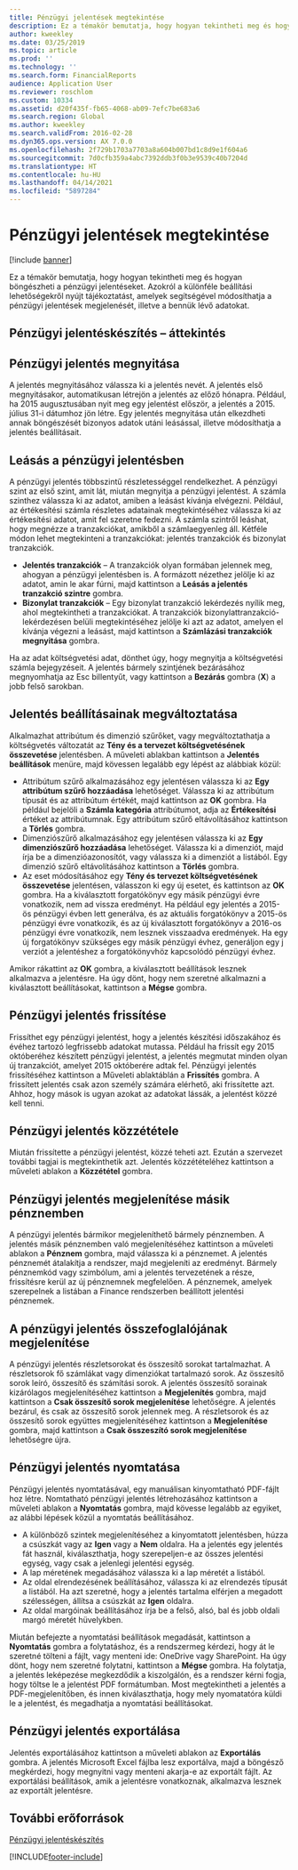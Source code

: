 ```yaml
---
title: Pénzügyi jelentések megtekintése
description: Ez a témakör bemutatja, hogy hogyan tekintheti meg és hogyan böngészheti a Microsoft Dynamics 365 Finance rendszer pénzügyi jelentéseit. Azokról a különféle beállítási lehetőségekről nyújt tájékoztatást, amelyek segítségével módosíthatja a pénzügyi jelentések megjelenését, illetve a bennük lévő adatokat.
author: kweekley
ms.date: 03/25/2019
ms.topic: article
ms.prod: ''
ms.technology: ''
ms.search.form: FinancialReports
audience: Application User
ms.reviewer: roschlom
ms.custom: 10334
ms.assetid: d20f435f-fb65-4068-ab09-7efc7be683a6
ms.search.region: Global
ms.author: kweekley
ms.search.validFrom: 2016-02-28
ms.dyn365.ops.version: AX 7.0.0
ms.openlocfilehash: 2f729b1703a7703a8a604b007bd1c8d9e1f604a6
ms.sourcegitcommit: 7d0cfb359a4abc7392ddb3f0b3e9539c40b7204d
ms.translationtype: HT
ms.contentlocale: hu-HU
ms.lasthandoff: 04/14/2021
ms.locfileid: "5897284"
---
```

# <a name="view-financial-reports"></a>Pénzügyi jelentések megtekintése

[!include [banner](../includes/banner.md)]

Ez a témakör bemutatja, hogy hogyan tekintheti meg és hogyan böngészheti a pénzügyi jelentéseket. Azokról a különféle beállítási lehetőségekről nyújt tájékoztatást, amelyek segítségével módosíthatja a pénzügyi jelentések megjelenését, illetve a bennük lévő adatokat.

<a name="financial-reporting-overview"></a>Pénzügyi jelentéskészítés – áttekintés
----------------------------

## <a name="open-a-financial-report"></a>Pénzügyi jelentés megnyitása
A jelentés megnyitásához válassza ki a jelentés nevét. A jelentés első megnyitásakor, automatikusan létrejön a jelentés az előző hónapra. Például, ha 2015 augusztusában nyit meg egy jelentést először, a jelentés a 2015. július 31-i dátumhoz jön létre. Egy jelentés megnyitása után elkezdheti annak böngészését bizonyos adatok utáni leásással, illetve módosíthatja a jelentés beállításait.

## <a name="drill-down-on-a-financial-report"></a>Leásás a pénzügyi jelentésben
A pénzügyi jelentés többszintű részletességgel rendelkezhet. A pénzügyi szint az első szint, amit lát, miután megnyitja a pénzügyi jelentést. A számla szinthez válassza ki az adatot, amiben a leásást kívánja elvégezni. Például, az értékesítési számla részletes adatainak megtekintéséhez válassza ki az értékesítési adatot, amit fel szeretne fedezni. A számla szintről leáshat, hogy megnézze a tranzakciókat, amikből a számlaegyenleg áll. Kétféle módon lehet megtekinteni a tranzakciókat: jelentés tranzakciók és bizonylat tranzakciók.

-   **Jelentés tranzakciók** – A tranzakciók olyan formában jelennek meg, ahogyan a pénzügyi jelentésben is. A formázott nézethez jelölje ki az adatot, amin le akar fúrni, majd kattintson a **Leásás a jelentés tranzakció szintre** gombra.
-   **Bizonylat tranzakciók** – Egy bizonylat tranzakció lekérdezés nyílik meg, ahol megtekintheti a tranzakciókat. A tranzakciók bizonylattranzakció-lekérdezésen belüli megtekintéséhez jelölje ki azt az adatot, amelyen el kívánja végezni a leásást, majd kattintson a **Számlázási tranzakciók megnyitása** gombra.

Ha az adat költségvetési adat, dönthet úgy, hogy megnyitja a költségvetési számla bejegyzéseit. A jelentés bármely szintjének bezárásához megnyomhatja az Esc billentyűt, vagy kattintson a **Bezárás** gombra (**X**) a jobb felső sarokban.

## <a name="change-report-options"></a>Jelentés beállításainak megváltoztatása
Alkalmazhat attribútum és dimenzió szűrőket, vagy megváltoztathatja a költségvetés változatát az **Tény és a tervezet költségvetésének összevetése** jelentésben. A műveleti ablakban kattintson a **Jelentés beállítások** menüre, majd kövessen legalább egy lépést az alábbiak közül:

-   Attribútum szűrő alkalmazásához egy jelentésen válassza ki az **Egy attribútum szűrő hozzáadása** lehetőséget. Válassza ki az attribútum típusát és az attribútum értékét, majd kattintson az **OK** gombra. Ha például bejelöli a **Számla kategória** attribútumot, adja az **Értékesítési** értéket az attribútumnak. Egy attribútum szűrő eltávolításához kattintson a **Törlés** gombra.
-   Dimenziószűrő alkalmazásához egy jelentésen válassza ki az **Egy dimenziószűrő hozzáadása** lehetőséget. Válassza ki a dimenziót, majd írja be a dimenzióazonosítót, vagy válassza ki a dimenziót a listából. Egy dimenzió szűrő eltávolításához kattintson a **Törlés** gombra.
-   Az eset módosításához egy **Tény és tervezet költségvetésének összevetése** jelentésen, válasszon ki egy új esetet, és kattintson az **OK** gombra. Ha a kiválasztott forgatókönyv egy másik pénzügyi évre vonatkozik, nem ad vissza eredményt. Ha például egy jelentés a 2015-ös pénzügyi évben lett generálva, és az aktuális forgatókönyv a 2015-ös pénzügyi évre vonatkozik, és az új kiválasztott forgatókönyv a 2016-os pénzügyi évre vonatkozik, nem lesznek visszaadva eredmények. Ha egy új forgatókönyv szükséges egy másik pénzügyi évhez, generáljon egy j verziót a jelentéshez a forgatókönyvhöz kapcsolódó pénzügyi évhez.

Amikor rákattint az **OK** gombra, a kiválasztott beállítások lesznek alkalmazva a jelentésre. Ha úgy dönt, hogy nem szeretné alkalmazni a kiválasztott beállításokat, kattintson a **Mégse** gombra.

## <a name="update-a-financial-report"></a>Pénzügyi jelentés frissítése
Frissíthet egy pénzügyi jelentést, hogy a jelentés készítési időszakához és évéhez tartozó legfrissebb adatokat mutassa. Például ha frissít egy 2015 októberéhez készített pénzügyi jelentést, a jelentés megmutat minden olyan új tranzakciót, amelyet 2015 októberére adtak fel. Pénzügyi jelentés frissítéséhez kattintson a Műveleti ablaktáblán a **Frissítés** gombra. A frissített jelentés csak azon személy számára elérhető, aki frissítette azt. Ahhoz, hogy mások is ugyan azokat az adatokat lássák, a jelentést közzé kell tenni.

## <a name="publish-a-financial-report"></a>Pénzügyi jelentés közzététele
Miután frissítette a pénzügyi jelentést, közzé teheti azt. Ezután a szervezet további tagjai is megtekinthetik azt. Jelentés közzétételéhez kattintson a műveleti ablakon a **Közzététel** gombra.

## <a name="display-a-financial-report-in-a-different-currency"></a>Pénzügyi jelentés megjelenítése másik pénznemben
A pénzügyi jelentés bármikor megjeleníthető bármely pénznemben. A jelentés másik pénznemben való megjelenítéséhez kattintson a műveleti ablakon a **Pénznem** gombra, majd válassza ki a pénznemet. A jelentés pénznemét átalakítja a rendszer, majd megjeleníti az eredményt. Bármely pénznemkód vagy szimbólum, ami a jelentés tervezetének a része, frissítésre kerül az új pénznemnek megfelelően. A pénznemek, amelyek szerepelnek a listában a Finance rendszerben beállított jelentési pénznemek.

## <a name="display-a-summarized-view-of-the-financial-report"></a>A pénzügyi jelentés összefoglalójának megjelenítése
A pénzügyi jelentés részletsorokat és összesítő sorokat tartalmazhat. A részletsorok fő számlákat vagy dimenziókat tartalmazó sorok. Az összesítő sorok leíró, összesítő és számítási sorok. A jelentés összesítő sorainak kizárólagos megjelenítéséhez kattintson a **Megjelenítés** gombra, majd kattintson a **Csak összesítő sorok megjelenítése** lehetőségre. A jelentés bezárul, és csak az összesítő sorok jelennek meg. A részletsorok és az összesítő sorok együttes megjelenítéséhez kattintson a **Megjelenítése** gombra, majd kattintson a **Csak összeszító sorok megjelenítése** lehetőségre újra.

## <a name="print-a-financial-report"></a>Pénzügyi jelentés nyomtatása
Pénzügyi jelentés nyomtatásával, egy manuálisan kinyomtatható PDF-fájlt hoz létre. Nomtatható pénzügyi jelentés létrehozásához kattintson a műveleti ablakon a **Nyomtatás** gombra, majd kövesse legalább az egyiket, az alábbi lépések közül a nyomtatás beállításához.

-   A különböző szintek megjelenítéséhez a kinyomtatott jelentésben, húzza a csúszkát vagy az **Igen** vagy a **Nem** oldalra. Ha a jelentés egy jelentés fát használ, kiválaszthatja, hogy szerepeljen-e az összes jelentési egység, vagy csak a jelenlegi jelentési egység.
-   A lap méretének megadásához válassza ki a lap méretét a listából.
-   Az oldal elrendezésének beállításához, válassza ki az elrendezés típusát a listából. Ha azt szeretné, hogy a jelentés tartalma elférjen a megadott szélességen, állítsa a csúszkát az **Igen** oldalra.
-   Az oldal margóinak beállításához írja be a felső, alsó, bal és jobb oldali margó méretét hüvelykben.

Miután befejezte a nyomtatási beállítások megadását, kattintson a **Nyomtatás** gombra a folytatáshoz, és a rendszermeg kérdezi, hogy át le szeretné tölteni a fájlt, vagy menteni ide: OneDrive vagy SharePoint. Ha úgy dönt, hogy nem szeretné folytatni, kattintson a **Mégse** gombra. Ha folytatja, a jelentés leképezése megkezdődik a kiszolgálón, és a rendszer kérni fogja, hogy töltse le a jelentést PDF formátumban. Most megtekintheti a jelentés a PDF-megjelenítőben, és innen kiválaszthatja, hogy mely nyomatatóra küldi le a jelentést, és megadhatja a nyomtatási beállításokat.

## <a name="export-a-financial-report"></a>Pénzügyi jelentés exportálása
Jelentés exportálásához kattintson a műveleti ablakon az **Exportálás** gombra. A jelentés Microsoft Excel fájlba lesz exportálva, majd a böngésző megkérdezi, hogy megnyitni vagy menteni akarja-e az exportált fájlt. Az exportálási beállítások, amik a jelentésre vonatkoznak, alkalmazva lesznek az exportált jelentésre.    

<a name="additional-resources"></a>További erőforrások
--------

[Pénzügyi jelentéskészítés](../../fin-ops-core/dev-itpro/analytics/financial-reporting-intro.md)






[!INCLUDE[footer-include](../../includes/footer-banner.md)]